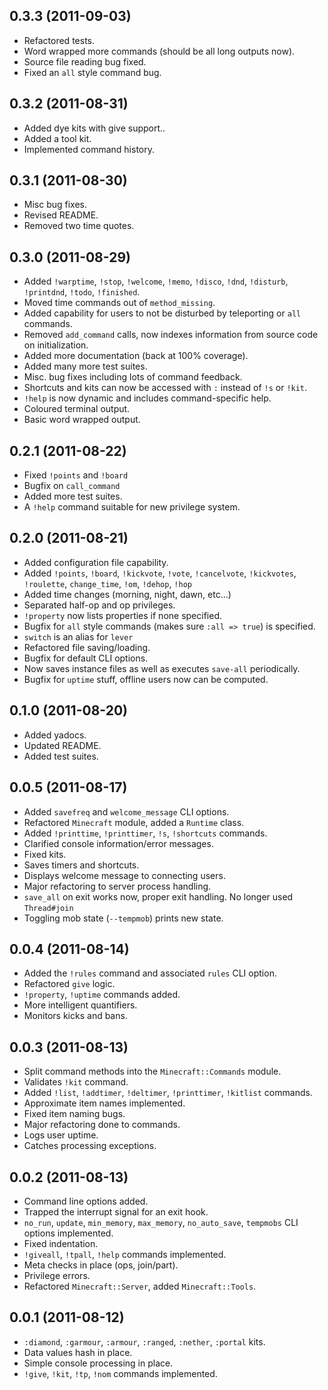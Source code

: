 0.3.3 (2011-09-03)
------------------

* Refactored tests.
* Word wrapped more commands (should be all long outputs now).
* Source file reading bug fixed.
* Fixed an `all` style command bug.

0.3.2 (2011-08-31)
------------------

* Added dye kits with give support..
* Added a tool kit.
* Implemented command history.

0.3.1 (2011-08-30)
------------------

* Misc bug fixes.
* Revised README.
* Removed two time quotes.

0.3.0 (2011-08-29)
------------------

* Added `!warptime`, `!stop`, `!welcome`, `!memo`, `!disco`, `!dnd`, `!disturb`, `!printdnd`, `!todo`, `!finished`.
* Moved time commands out of `method_missing`.
* Added capability for users to not be disturbed by teleporting or `all` commands.
* Removed `add_command` calls, now indexes information from source code on initialization.
* Added more documentation (back at 100% coverage).
* Added many more test suites.
* Misc. bug fixes including lots of command feedback.
* Shortcuts and kits can now be accessed with `:` instead of `!s` or `!kit`.
* `!help` is now dynamic and includes command-specific help.
* Coloured terminal output.
* Basic word wrapped output.

0.2.1 (2011-08-22)
------------------

* Fixed `!points` and `!board`
* Bugfix on `call_command`
* Added more test suites.
* A `!help` command suitable for new privilege system.

0.2.0 (2011-08-21)
------------------

* Added configuration file capability.
* Added `!points`, `!board`, `!kickvote`, `!vote`, `!cancelvote`, `!kickvotes`, `!roulette`, `change_time`, `!om`, `!dehop`, `!hop`
* Added time changes (morning, night, dawn, etc...)
* Separated half-op and op privileges.
* `!property` now lists properties if none specified.
* Bugfix for `all` style commands (makes sure `:all => true`) is specified.
* `switch` is an alias for `lever`
* Refactored file saving/loading.
* Bugfix for default CLI options.
* Now saves instance files as well as executes `save-all` periodically.
* Bugfix for `uptime` stuff, offline users now can be computed.

0.1.0 (2011-08-20)
------------------

* Added yadocs.
* Updated README.
* Added test suites.

0.0.5 (2011-08-17)
------------------

* Added `savefreq` and `welcome_message` CLI options.
* Refactored `Minecraft` module, added a `Runtime` class.
* Added `!printtime`, `!printtimer`, `!s`, `!shortcuts` commands.
* Clarified console information/error messages.
* Fixed kits.
* Saves timers and shortcuts.
* Displays welcome message to connecting users.
* Major refactoring to server process handling.
* `save_all` on exit works now, proper exit handling.  No longer used `Thread#join`
* Toggling mob state (`--tempmob`) prints new state.

0.0.4 (2011-08-14)
------------------

* Added the `!rules` command and associated `rules` CLI option.
* Refactored `give` logic.
* `!property`, `!uptime` commands added.
* More intelligent quantifiers.
* Monitors kicks and bans.

0.0.3 (2011-08-13)
------------------

* Split command methods into the `Minecraft::Commands` module.
* Validates `!kit` command.
* Added `!list`, `!addtimer`, `!deltimer`, `!printtimer`, `!kitlist` commands.
* Approximate item names implemented.
* Fixed item naming bugs.
* Major refactoring done to commands.
* Logs user uptime.
* Catches processing exceptions.

0.0.2 (2011-08-13)
------------------

* Command line options added.
* Trapped the interrupt signal for an exit hook.
* `no_run`, `update`, `min_memory`, `max_memory`, `no_auto_save`, `tempmobs` CLI options implemented.
* Fixed indentation.
* `!giveall`, `!tpall`, `!help` commands implemented.
* Meta checks in place (ops, join/part).
* Privilege errors.
* Refactored `Minecraft::Server`, added `Minecraft::Tools`.

0.0.1 (2011-08-12)
------------------

* `:diamond`, `:garmour`, `:armour`, `:ranged`, `:nether`, `:portal` kits.
* Data values hash in place.
* Simple console processing in place.
* `!give`, `!kit`, `!tp`, `!nom` commands implemented.
